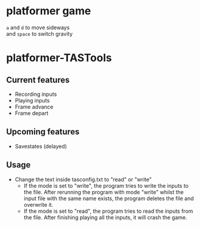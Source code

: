 # platformer game
`a` and `d` to move sideways\
and `space` to switch gravity

# platformer-TASTools

## Current features
- Recording inputs
- Playing inputs
- Frame advance
- Frame depart

## Upcoming features
- Savestates (delayed)

## Usage
- Change the text inside tasconfig.txt to "read" or "write"
  - If the mode is set to "write", the program tries to write the inputs to the file. After rerunning the program with mode "write" whilst the input file with the same name exists, the program deletes the file and overwrite it.
  - If the mode is set to "read", the program tries to read the inputs from the file. After finishing playing all the inputs, it will crash the game.
